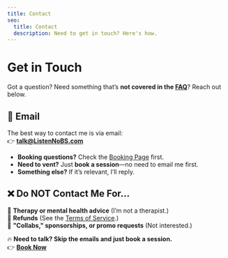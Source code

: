 ```yaml
---
title: Contact
seo:
  title: Contact
  description: Need to get in touch? Here's how.
---
```


# **Get in Touch**  
Got a question? Need something that’s **not covered in the [FAQ](/faq)**? Reach out below.  

## **📧 Email**  
The best way to contact me is via email:  
👉 **[talk@ListenNoBS.com](mailto:talk@ListenNoBS.com)**  

- **Booking questions?** Check the [Booking Page](/book) first.  
- **Need to vent?** Just **book a session**—no need to email me first.  
- **Something else?** If it’s relevant, I’ll reply.  


## **❌ Do NOT Contact Me For…**  
🚫 **Therapy or mental health advice** (I’m not a therapist.)  
🚫 **Refunds** (See the [Terms of Service](/terms).)  
🚫 **"Collabs," sponsorships, or promo requests** (Not interested.)  


🔥 **Need to talk? Skip the emails and just book a session.**  
👉 **[Book Now](https://calendly.com/listen-no-bs/30min)**  
